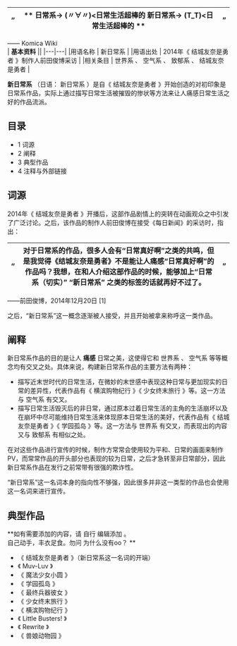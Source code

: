 |  “  |  ** 日常系→ (〃∀〃)<日常生活超棒的  新日常系→ (T_T)<日常生活超棒的  ** |  ”   
---|---|---  
——  Komica Wiki  
|  **基本资料**  ||
|---|---|
|用语名称  |  新日常系   |
|用语出处  |  2014年《  结城友奈是勇者  》制作人前田俊博采访   |
|相关条目  |  世界系  、  空气系  、  致郁系  、  结城友奈是勇者   |
  
**新日常系** （日语：  新日常系  ）是自《  结城友奈是勇者
》开始创造的对初印象是日常系作品，实际上通过描写日常生活被摧毁的惨状等方法来让人痛感日常生活之好的作品流派。

##  目录

  * 1  词源 
  * 2  阐释 
  * 3  典型作品 
  * 4  注释与外部链接 

##  词源

2014年《  结城友奈是勇者  》开播后，这部作品剧情上的突转在动画观众之中引发了广泛讨论。之后，该作品的制作人前田俊博在接受《每日新闻》的采访时，指出：

|  “  |  对于日常系的作品，很多人会有“日常真好啊”之类的共鸣，但是我觉得《结城友奈是勇者》不是能让人痛感“日常真好啊”的作品吗？我想，在和人介绍这部作品的时候，能够加上“日常系（切实）” **“新日常系”** 之类的标签的话就再好不过了。  |  ”   
---|---|---  
——前田俊博，2014年12月20日  [1]  
  
之后，“新日常系”这一概念逐渐被人接受，并且开始被拿来称呼这一类作品。

##  阐释

新日常系作品的目的是让人 **痛感** 日常之美，这使得它和  世界系  、  空气系  等等概念均有交叉之处。具体来说，构建新日常系作品的主要方法有两种：

  * 描写近末世时代的日常生活，在微妙的末世感中表现这种日常与更加现实的日常的差异性，代表作品有《  横滨购物纪行  》《  少女终末旅行  》等。这一方法与  空气系  有交叉。 
  * 描写日常生活毁灭后的非日常，通过原本过着日常生活的主角的生活崩坏以及在崩坏中尽可能维持日常生活来体现原本日常生活的美好，代表作品有《  结城友奈是勇者  》《  学园孤岛  》等。这一方法与  世界系  有交叉，而表现出的内容又与  致郁系  有相似之处。 

在对这些作品进行宣传的时候，制作方常常会使用较为平和、日常的画面来制作PV，而常常作品的开头部分也表现的较为日常，之后才急转至非日常部分，因此新日常系作品在发行之前常带有很强的欺诈性。

“新日常系”这一名词本身的指向性不够强，因此很多并非这一类型的作品也会使用这一名词来进行宣传。

##  典型作品

**如有需要添加的内容，请 自行  编辑添加  。  
自己动手，丰衣足食。勿问  为什么没有oo？  **

  * 《  结城友奈是勇者  》（新日常系这一名词的开端） 
  * 《  Muv-Luv  》 
  * 《  魔法少女小圆  》 
  * 《  学园孤岛  》 
  * 《  最终兵器彼女  》 
  * 《  少女终末旅行  》 
  * 《  横滨购物纪行  》 
  * 《  Little Busters!  》 
  * 《  Rewrite  》 
  * 《  兽娘动物园  》 